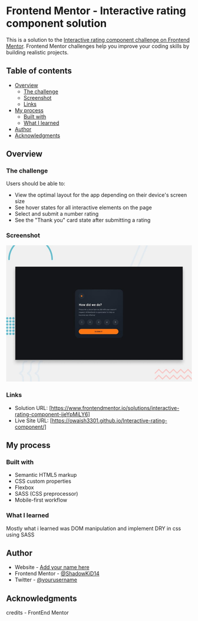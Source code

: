# Frontend Mentor - Interactive rating component solution

This is a solution to the [Interactive rating component challenge on Frontend Mentor](https://www.frontendmentor.io/challenges/interactive-rating-component-koxpeBUmI). Frontend Mentor challenges help you improve your coding skills by building realistic projects. 

## Table of contents

- [Overview](#overview)
  - [The challenge](#the-challenge)
  - [Screenshot](#screenshot)
  - [Links](#links)
- [My process](#my-process)
  - [Built with](#built-with)
  - [What I learned](#what-i-learned)
- [Author](#author)
- [Acknowledgments](#acknowledgments)


## Overview

### The challenge

Users should be able to:

- View the optimal layout for the app depending on their device's screen size
- See hover states for all interactive elements on the page
- Select and submit a number rating
- See the "Thank you" card state after submitting a rating

### Screenshot

![](./design/desktop-preview.jpg)


### Links

- Solution URL: [https://www.frontendmentor.io/solutions/interactive-rating-component-ijeYpMiLY6]
- Live Site URL: [https://owaish3301.github.io/Interactive-rating-component/]

## My process

### Built with

- Semantic HTML5 markup
- CSS custom properties
- Flexbox
- SASS (CSS preprocessor)
- Mobile-first workflow


### What I learned

Mostly what i learned was DOM manipulation and implement DRY in css using SASS

## Author

- Website - [Add your name here](https://www.your-site.com)
- Frontend Mentor - [@ShadowKiD14](https://www.frontendmentor.io/profile/ShadowKiD14)
- Twitter - [@yourusername](https://www.twitter.com/ShadowKiD14) 

## Acknowledgments
credits - FrontEnd Mentor
